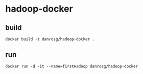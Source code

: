# hadoop-docker
## build
`docker build -t danrosg/hadoop-docker . `

## run
`docker run -d -it --name=firstHadoop danrosg/hadoop-docker`

